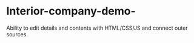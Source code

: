 # Interior-company-demo-
Ability to edit details and contents with HTML/CSS/JS and connect outer sources.
